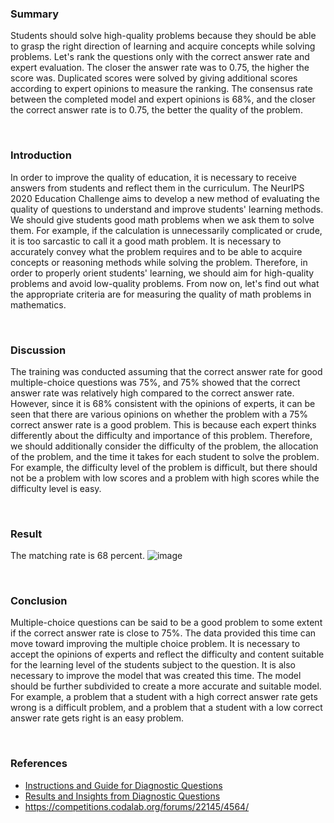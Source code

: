 ### Summary
Students should solve high-quality problems because they should be able to grasp the right direction of learning and acquire concepts while solving problems. Let's rank the questions only with the correct answer rate and expert evaluation. The closer the answer rate was to 0.75, the higher the score was. Duplicated scores were solved by giving additional scores according to expert opinions to measure the ranking. The consensus rate between the completed model and expert opinions is 68%, and the closer the correct answer rate is to 0.75, the better the quality of the problem.

<br/>

### Introduction
In order to improve the quality of education, it is necessary to receive answers from students and reflect them in the curriculum. The NeurIPS 2020 Education Challenge aims to develop a new method of evaluating the quality of questions to understand and improve students' learning methods. We should give students good math problems when we ask them to solve them. For example, if the calculation is unnecessarily complicated or crude, it is too sarcastic to call it a good math problem. It is necessary to accurately convey what the problem requires and to be able to acquire concepts or reasoning methods while solving the problem. Therefore, in order to properly orient students' learning, we should aim for high-quality problems and avoid low-quality problems. From now on, let's find out what the appropriate criteria are for measuring the quality of math problems in mathematics.

<br/>

### Discussion
The training was conducted assuming that the correct answer rate for good multiple-choice questions was 75%, and 75% showed that the correct answer rate was relatively high compared to the correct answer rate. However, since it is 68% consistent with the opinions of experts, it can be seen that there are various opinions on whether the problem with a 75% correct answer rate is a good problem. This is because each expert thinks differently about the difficulty and importance of this problem. Therefore, we should additionally consider the difficulty of the problem, the allocation of the problem, and the time it takes for each student to solve the problem. For example, the difficulty level of the problem is difficult, but there should not be a problem with low scores and a problem with high scores while the difficulty level is easy.

<br/>

### Result
The matching rate is 68 percent.
![image](https://github.com/SujinKim1127/ML/assets/58413633/b683b7d9-d5c8-4963-924c-bf9fa47c99d7)

<br/>

### Conclusion
Multiple-choice questions can be said to be a good problem to some extent if the correct answer rate is close to 75%. 
The data provided this time can move toward improving the multiple choice problem. It is necessary to accept the opinions of experts and reflect the difficulty and content suitable for the learning level of the students subject to the question. It is also necessary to improve the model that was created this time. The model should be further subdivided to create a more accurate and suitable model. For example, a problem that a student with a high correct answer rate gets wrong is a difficult problem, and a problem that a student with a low correct answer rate gets right is an easy problem.

<br/>

### References
* [Instructions and Guide for Diagnostic Questions](https://arxiv.org/abs/2007.12061)
* [Results and Insights from Diagnostic Questions](https://proceedings.mlr.press/v133/wang21a.html)
*	https://competitions.codalab.org/forums/22145/4564/
